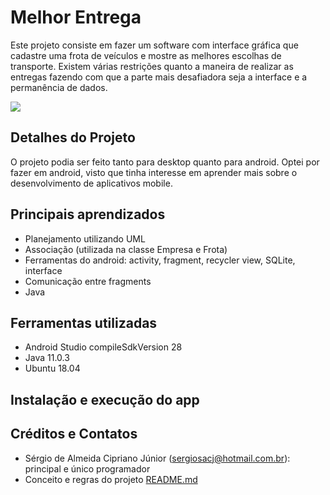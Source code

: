 # Melhor Entrega

Este projeto consiste em fazer um software com interface gráfica que cadastre uma frota de veículos e mostre as melhores escolhas de transporte. Existem várias restrições quanto a maneira de realizar as entregas fazendo com que a parte mais desafiadora seja a interface e a permanência de dados. 

<img src="https://i.imgur.com/vMh3zPa.jpg">

## Detalhes do Projeto

O projeto podia ser feito tanto para desktop quanto para android. Optei por fazer em android, visto que tinha interesse em aprender mais sobre o desenvolvimento de aplicativos mobile.

## Principais aprendizados

* Planejamento utilizando UML
* Associação (utilizada na classe Empresa e Frota)
* Ferramentas do android: activity, fragment, recycler view, SQLite, interface
* Comunicação entre fragments
* Java

## Ferramentas utilizadas

* Android Studio compileSdkVersion 28
* Java 11.0.3
* Ubuntu 18.04

## Instalação e execução do app



## Créditos e Contatos

* Sérgio de Almeida Cipriano Júnior (sergiosacj@hotmail.com.br): principal e único programador
* Conceito e regras do projeto [README.md](https://gitlab.com/oofga/eps/eps_2019_1/ep2/blob/master/README.md)
